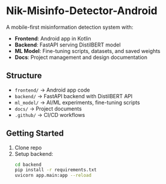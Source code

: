 # Nik-Misinfo-Detector-Android

A mobile-first misinformation detection system with:
- **Frontend**: Android app in Kotlin
- **Backend**: FastAPI serving DistilBERT model
- **ML Model**: Fine-tuning scripts, datasets, and saved weights
- **Docs**: Project management and design documentation

## Structure
- `frontend/` → Android app code
- `backend/` → FastAPI backend with DistilBERT API
- `ml_model/` → AI/ML experiments, fine-tuning scripts
- `docs/` → Project documents
- `.github/` → CI/CD workflows

## Getting Started
1. Clone repo
2. Setup backend:
   ```bash
   cd backend
   pip install -r requirements.txt
   uvicorn app.main:app --reload
